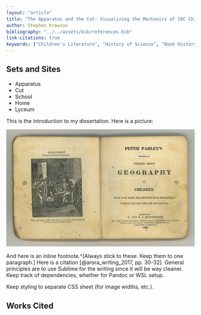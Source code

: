 ```yaml
---
layout: "article"
title: "The Apparatus and the Cut: Visualizing the Mechanics of 19C Children's Literature"
author: Stephen Krewson
bibliography: "../../assets/bib/references.bib"
link-citations: true
keywords: ["Children's Literature", "History of Science", "Book History", "Education"]
---
```


Sets and Sites
--------------



* Apparatus
* Cut
* School
* Home
* Lyceum




This is the introduction to my dissertation. Here is a picture:

<!-- Using: http://pandoc.org/MANUAL.html#pandocs-markdown -->
<!-- with the implicit_figures extension (use CSS to style image width -->

![Method of telling about geography (1830).](img/parley-geography.jpg)

And here is an inline footnote.^[Always stick to these. Keep them to one paragraph.] Here is a citation [@arora_writing_2017, pp. 30-32]. General principles are to use Sublime for the writing since it will be way cleaner. Keep track of dependencies, whether for Pandoc or WSL setup.

Keep styling to separate CSS sheet (for image widths, etc.).

Works Cited
-----------